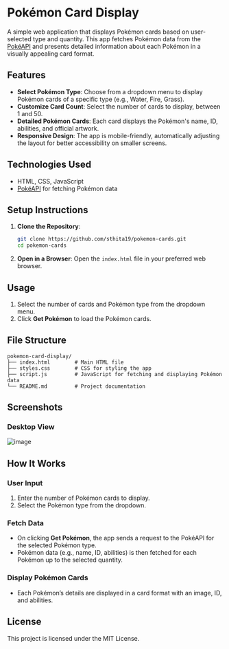 # Pokémon Card Display

A simple web application that displays Pokémon cards based on user-selected type and quantity. This app fetches Pokémon data from the [PokéAPI](https://pokeapi.co/) and presents detailed information about each Pokémon in a visually appealing card format.

## Features

- **Select Pokémon Type**: Choose from a dropdown menu to display Pokémon cards of a specific type (e.g., Water, Fire, Grass).
- **Customize Card Count**: Select the number of cards to display, between 1 and 50.
- **Detailed Pokémon Cards**: Each card displays the Pokémon's name, ID, abilities, and official artwork.
- **Responsive Design**: The app is mobile-friendly, automatically adjusting the layout for better accessibility on smaller screens.

## Technologies Used

- HTML, CSS, JavaScript
- [PokéAPI](https://pokeapi.co/) for fetching Pokémon data

## Setup Instructions

1. **Clone the Repository**:
   ```bash
   git clone https://github.com/sthita19/pokemon-cards.git
   cd pokemon-cards
   ```

2. **Open in a Browser**:
   Open the `index.html` file in your preferred web browser.

## Usage

1. Select the number of cards and Pokémon type from the dropdown menu.
2. Click **Get Pokémon** to load the Pokémon cards.

## File Structure

```
pokemon-card-display/
├── index.html        # Main HTML file
├── styles.css        # CSS for styling the app
├── script.js         # JavaScript for fetching and displaying Pokémon data
└── README.md         # Project documentation
```

## Screenshots

### Desktop View
![image](https://github.com/user-attachments/assets/45a54265-5b16-488a-82f8-5b8f9aaf5b58)


## How It Works

### User Input

1. Enter the number of Pokémon cards to display.
2. Select the Pokémon type from the dropdown.

### Fetch Data

- On clicking **Get Pokémon**, the app sends a request to the PokéAPI for the selected Pokémon type.
- Pokémon data (e.g., name, ID, abilities) is then fetched for each Pokémon up to the selected quantity.

### Display Pokémon Cards

- Each Pokémon’s details are displayed in a card format with an image, ID, and abilities.

## License

This project is licensed under the MIT License.
